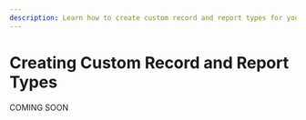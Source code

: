 ```yaml
---
description: Learn how to create custom record and report types for your community!
---
```


# Creating Custom Record and Report Types

COMING SOON

